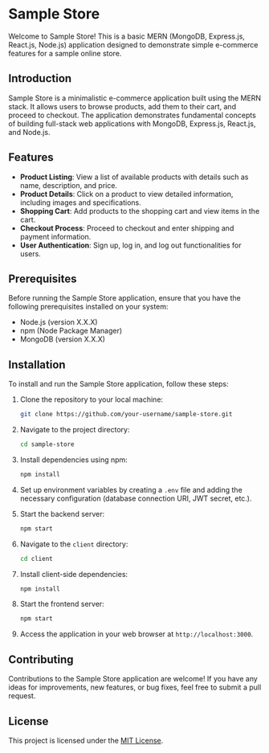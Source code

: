 # Sample Store

Welcome to Sample Store! This is a basic MERN (MongoDB, Express.js, React.js, Node.js) application designed to demonstrate simple e-commerce features for a sample online store.

## Introduction

Sample Store is a minimalistic e-commerce application built using the MERN stack. It allows users to browse products, add them to their cart, and proceed to checkout. The application demonstrates fundamental concepts of building full-stack web applications with MongoDB, Express.js, React.js, and Node.js.

## Features

- **Product Listing**: View a list of available products with details such as name, description, and price.
- **Product Details**: Click on a product to view detailed information, including images and specifications.
- **Shopping Cart**: Add products to the shopping cart and view items in the cart.
- **Checkout Process**: Proceed to checkout and enter shipping and payment information.
- **User Authentication**: Sign up, log in, and log out functionalities for users.

## Prerequisites

Before running the Sample Store application, ensure that you have the following prerequisites installed on your system:

- Node.js (version X.X.X)
- npm (Node Package Manager)
- MongoDB (version X.X.X)

## Installation

To install and run the Sample Store application, follow these steps:

1. Clone the repository to your local machine:
   ```bash
   git clone https://github.com/your-username/sample-store.git
   ```

2. Navigate to the project directory:
   ```bash
   cd sample-store
   ```

3. Install dependencies using npm:
   ```bash
   npm install
   ```

4. Set up environment variables by creating a `.env` file and adding the necessary configuration (database connection URI, JWT secret, etc.).

5. Start the backend server:
   ```bash
   npm start
   ```

6. Navigate to the `client` directory:
   ```bash
   cd client
   ```

7. Install client-side dependencies:
   ```bash
   npm install
   ```

8. Start the frontend server:
   ```bash
   npm start
   ```

9. Access the application in your web browser at `http://localhost:3000`.

## Contributing

Contributions to the Sample Store application are welcome! If you have any ideas for improvements, new features, or bug fixes, feel free to submit a pull request.

## License

This project is licensed under the [MIT License](LICENSE).
